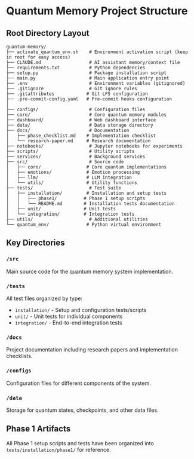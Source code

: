 # Quantum Memory Project Structure

## Root Directory Layout

```
quantum-memory/
├── activate_quantum_env.sh    # Environment activation script (keep in root for easy access)
├── CLAUDE.md                  # AI assistant memory/context file
├── requirements.txt           # Python dependencies
├── setup.py                   # Package installation script
├── main.py                    # Main application entry point
├── .env                       # Environment variables (gitignored)
├── .gitignore                 # Git ignore rules
├── .gitattributes            # Git LFS configuration
├── .pre-commit-config.yaml   # Pre-commit hooks configuration
│
├── configs/                   # Configuration files
├── core/                      # Core quantum memory modules
├── dashboard/                 # Web dashboard interface
├── data/                      # Data storage directory
├── docs/                      # Documentation
│   ├── phase_checklist.md    # Implementation checklist
│   └── research-paper.md     # Research documentation
├── notebooks/                 # Jupyter notebooks for experiments
├── scripts/                   # Utility scripts
├── services/                  # Background services
├── src/                       # Source code
│   ├── core/                 # Core quantum implementations
│   ├── emotions/             # Emotion processing
│   ├── llm/                  # LLM integration
│   └── utils/                # Utility functions
├── tests/                     # Test suite
│   ├── installation/         # Installation and setup tests
│   │   ├── phase1/          # Phase 1 setup scripts
│   │   └── README.md        # Installation tests documentation
│   ├── unit/                # Unit tests
│   └── integration/         # Integration tests
├── utils/                     # Additional utilities
└── quantum_env/              # Python virtual environment
```

## Key Directories

### `/src`
Main source code for the quantum memory system implementation.

### `/tests`
All test files organized by type:
- `installation/` - Setup and configuration tests/scripts
- `unit/` - Unit tests for individual components
- `integration/` - End-to-end integration tests

### `/docs`
Project documentation including research papers and implementation checklists.

### `/configs`
Configuration files for different components of the system.

### `/data`
Storage for quantum states, checkpoints, and other data files.

## Phase 1 Artifacts
All Phase 1 setup scripts and tests have been organized into `tests/installation/phase1/` for reference.